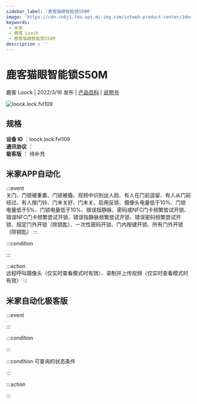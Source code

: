 ```yaml
---
sidebar_label: '鹿客猫眼智能锁S50M'
image: 'https://cdn.cnbj1.fds.api.mi-img.com/iotweb-product-center/2dec5db2b9e65de2a187ddab0f0deb86_1644377673538.png?GalaxyAccessKeyId=AKVGLQWBOVIRQ3XLEW&Expires=9223372036854775807&Signature=RzeQzBX17yBPHiFwyRWjoAzRs/s='
keywords: 
 - 米家
 - 鹿客 Loock
 - 鹿客猫眼智能锁S50M
description : ''
---
```

# 鹿客猫眼智能锁S50M

鹿客 Loock | 2022/3/16 发布 | [产品百科](https://home.mi.com/webapp/content/baike/product/index.html?model=loock.lock.fvl109/) | [说明书](https://home.mi.com/views/introduction.html?model=loock.lock.fvl109&region=cn)

![loock.lock.fvl109](https://cdn.cnbj1.fds.api.mi-img.com/iotweb-product-center/2dec5db2b9e65de2a187ddab0f0deb86_1644377673538.png?GalaxyAccessKeyId=AKVGLQWBOVIRQ3XLEW&Expires=9223372036854775807&Signature=RzeQzBX17yBPHiFwyRWjoAzRs/s=)

## 规格  
> 
**设备 ID** ：loock.lock.fvl109  
**通讯协议** ：  
**极客版**  ： 待补充 


## 米家APP自动化  

:::event  
关门、门锁被重置、门锁被撬、视频中识别出人脸、有人在门前逗留、有人从门前经过、有人按门铃、门未关好、门未关、启用反锁、摄像头电量低于10%、门锁电量低于5%、门锁电量低于10%、错误指静脉、密码或NFC门卡频繁尝试开锁、错误NFC门卡频繁尝试开锁、错误指静脉频繁尝试开锁、错误密码频繁尝试开锁、指定门外开锁（除钥匙）、一次性密码开锁、门内按键开锁、所有门外开锁（除钥匙）
:::

:::condition  

:::

:::action   
远程呼叫摄像头（仅实时查看模式时有效）、录制并上传视频（仅实时查看模式时有效）
:::

## 米家自动化极客版  

:::event  

:::

:::condition  

:::

:::condition 可查询的状态条件  

:::

:::action  

:::

        
